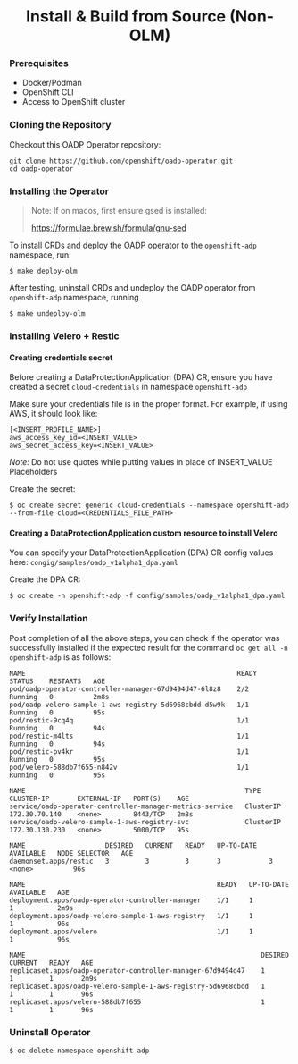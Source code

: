 <h1 align="center">Install & Build from Source (Non-OLM)</h1>

### Prerequisites

- Docker/Podman
- OpenShift CLI
- Access to OpenShift cluster

### Cloning the Repository

Checkout this OADP Operator repository:

```
git clone https://github.com/openshift/oadp-operator.git
cd oadp-operator
```

### Installing the Operator

> Note: If on macos, first ensure gsed is installed:
> 
> https://formulae.brew.sh/formula/gnu-sed

To install CRDs and deploy the OADP operator to the `openshift-adp`
 namespace, run:

```
$ make deploy-olm
```

After testing, uninstall CRDs and undeploy the OADP operator from `openshift-adp` namespace, running
```
$ make undeploy-olm
```

### Installing Velero + Restic

#### Creating credentials secret
Before creating a DataProtectionApplication (DPA) CR, ensure you have created a secret
 `cloud-credentials` in namespace `openshift-adp`

 Make sure your credentials file is in the proper format. For example, if using
 AWS, it should look like:

  ```
  [<INSERT_PROFILE_NAME>]
  aws_access_key_id=<INSERT_VALUE>
  aws_secret_access_key=<INSERT_VALUE>
  ```
  *Note:* Do not use quotes while putting values in place of INSERT_VALUE Placeholders

Create the secret:

 ```
$ oc create secret generic cloud-credentials --namespace openshift-adp --from-file cloud=<CREDENTIALS_FILE_PATH>
```

#### Creating a DataProtectionApplication custom resource to install Velero
You can specify your DataProtectionApplication (DPA) CR config values here: `congig/samples/oadp_v1alpha1_dpa.yaml`

Create the DPA CR:

```
$ oc create -n openshift-adp -f config/samples/oadp_v1alpha1_dpa.yaml
```

### Verify Installation

Post completion of all the above steps, you can check if the
operator was successfully installed if the expected result for the command
`oc get all -n openshift-adp` is as follows:

```
NAME                                                     READY   STATUS    RESTARTS   AGE
pod/oadp-operator-controller-manager-67d9494d47-6l8z8    2/2     Running   0          2m8s
pod/oadp-velero-sample-1-aws-registry-5d6968cbdd-d5w9k   1/1     Running   0          95s
pod/restic-9cq4q                                         1/1     Running   0          94s
pod/restic-m4lts                                         1/1     Running   0          94s
pod/restic-pv4kr                                         1/1     Running   0          95s
pod/velero-588db7f655-n842v                              1/1     Running   0          95s

NAME                                                       TYPE        CLUSTER-IP       EXTERNAL-IP   PORT(S)    AGE
service/oadp-operator-controller-manager-metrics-service   ClusterIP   172.30.70.140    <none>        8443/TCP   2m8s
service/oadp-velero-sample-1-aws-registry-svc              ClusterIP   172.30.130.230   <none>        5000/TCP   95s

NAME                    DESIRED   CURRENT   READY   UP-TO-DATE   AVAILABLE   NODE SELECTOR   AGE
daemonset.apps/restic   3         3         3       3            3           <none>          96s

NAME                                                READY   UP-TO-DATE   AVAILABLE   AGE
deployment.apps/oadp-operator-controller-manager    1/1     1            1           2m9s
deployment.apps/oadp-velero-sample-1-aws-registry   1/1     1            1           96s
deployment.apps/velero                              1/1     1            1           96s

NAME                                                           DESIRED   CURRENT   READY   AGE
replicaset.apps/oadp-operator-controller-manager-67d9494d47    1         1         1       2m9s
replicaset.apps/oadp-velero-sample-1-aws-registry-5d6968cbdd   1         1         1       96s
replicaset.apps/velero-588db7f655                              1         1         1       96s
```

### Uninstall Operator

`$ oc delete namespace openshift-adp`
